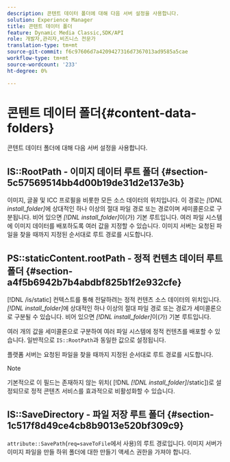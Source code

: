 ```yaml
---
description: 콘텐트 데이터 폴더에 대해 다음 서버 설정을 사용합니다.
solution: Experience Manager
title: 콘텐트 데이터 폴더
feature: Dynamic Media Classic,SDK/API
role: 개발자,관리자,비즈니스 전문가
translation-type: tm+mt
source-git-commit: f6c97606d7a4209427316d7367013ad9585a5cae
workflow-type: tm+mt
source-wordcount: '233'
ht-degree: 0%

---
```



# 콘텐트 데이터 폴더{#content-data-folders}

콘텐트 데이터 폴더에 대해 다음 서버 설정을 사용합니다.

## IS::RootPath - 이미지 데이터 루트 폴더 {#section-5c57569514bb4d00b19de31d2e137e3b}

이미지, 글꼴 및 ICC 프로필을 비롯한 모든 소스 데이터의 위치입니다. 이 경로는 *[!DNL install_folder]*&#x200B;에 상대적인 하나 이상의 절대 파일 경로 또는 경로이며 세미콜론으로 구분됩니다. 비어 있으면 *[!DNL install_folder]*&#x200B;이(가) 기본 루트입니다. 여러 파일 시스템에 이미지 데이터를 배포하도록 여러 값을 지정할 수 있습니다. 이미지 서버는 요청된 파일을 찾을 때까지 지정된 순서대로 루트 경로를 시도합니다.

## PS::staticContent.rootPath - 정적 컨텐츠 데이터 루트 폴더 {#section-a4f5b6942b7b4abdbf825b1f2e932cfe}

[!DNL /is/static] 컨텍스트를 통해 전달하려는 정적 컨텐츠 소스 데이터의 위치입니다. *[!DNL install_folder]*&#x200B;에 상대적인 하나 이상의 절대 파일 경로 또는 경로가 세미콜론으로 구분될 수 있습니다. 비어 있으면 *[!DNL install_folder]*&#x200B;이(가) 기본 루트입니다.

여러 개의 값을 세미콜론으로 구분하여 여러 파일 시스템에 정적 컨텐츠를 배포할 수 있습니다. 일반적으로 `IS::RootPath`과 동일한 값으로 설정됩니다.

플랫폼 서버는 요청된 파일을 찾을 때까지 지정된 순서대로 루트 경로를 시도합니다.

>[!NOTE]
>
>기본적으로 이 필드는 존재하지 않는 위치( [!DNL *[!DNL install_folder]*/static])로 설정되므로 정적 콘텐츠 서비스를 효과적으로 비활성화할 수 있습니다.

## IS::SaveDirectory - 파일 저장 루트 폴더 {#section-1c517f8d49ce4cb8b9013e520bf309c9}

`attribute::SavePath`(`req=saveToFile`에서 사용)의 루트 경로입니다. 이미지 서버가 이미지 파일을 만들 하위 폴더에 대한 만들기 액세스 권한을 가져야 합니다.
